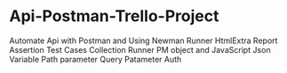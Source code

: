 # Api-Postman-Trello-Project
Automate Api with Postman and Using Newman Runner
HtmlExtra Report
Assertion Test Cases 
Collection Runner
PM object and JavaScript 
Json 
Variable 
Path parameter
Query Patameter
Auth
